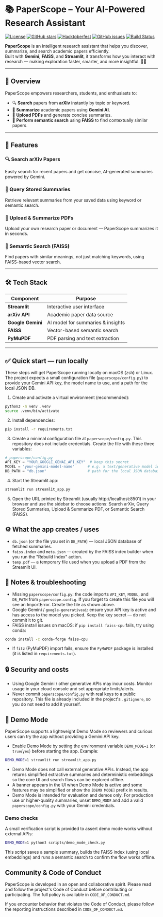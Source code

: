 # 📚 PaperScope – Your AI-Powered Research Assistant

[![License](https://img.shields.io/badge/License-Apache%202.0-blue.svg)](https://opensource.org/licenses/Apache-2.0)
[![GitHub stars](https://img.shields.io/github/stars/Ujjwal-Bajpayee/PaperScope.svg?style=social&label=Star)](https://github.com/Ujjwal-Bajpayee/PaperScope)
[![Hacktoberfest](https://img.shields.io/badge/Hacktoberfest-2025-orange.svg)](https://hacktoberfest.com/)
[![GitHub issues](https://img.shields.io/github/issues/Ujjwal-Bajpayee/PaperScope.svg)](https://github.com/Ujjwal-Bajpayee/PaperScope/issues)
[![Build Status](https://img.shields.io/badge/build-passing-brightgreen.svg)](https://github.com/Ujjwal-Bajpayee/PaperScope/actions)

**PaperScope** is an intelligent research assistant that helps you discover, summarize, and search academic papers efficiently.  
Built with **Gemini**, **FAISS**, and **Streamlit**, it transforms how you interact with research — making exploration faster, smarter, and more insightful. 🧠✨

---

## 🚀 Overview

PaperScope empowers researchers, students, and enthusiasts to:
- 🔍 **Search** papers from **arXiv** instantly by topic or keyword.  
- 🧾 **Summarize** academic papers using **Gemini AI**.  
- 📄 **Upload PDFs** and generate concise summaries.  
- 🔎 **Perform semantic search** using **FAISS** to find contextually similar papers.  

---

## 🧩 Features

### 🔍 Search arXiv Papers
Easily search for recent papers and get concise, AI-generated summaries powered by Gemini.

### 🧠 Query Stored Summaries
Retrieve relevant summaries from your saved data using keyword or semantic search.

### 📄 Upload & Summarize PDFs
Upload your own research paper or document — PaperScope summarizes it in seconds.

### 🔎 Semantic Search (FAISS)
Find papers with similar meanings, not just matching keywords, using FAISS-based vector search.

---

## 🛠️ Tech Stack

| Component | Purpose |
|------------|----------|
| **Streamlit** | Interactive user interface |
| **arXiv API** | Academic paper data source |
| **Google Gemini** | AI model for summaries & insights |
| **FAISS** | Vector-based semantic search |
| **PyMuPDF** | PDF parsing and text extraction |

---

## ✅ Quick start — run locally

These steps will get PaperScope running locally on macOS (zsh) or Linux. The project expects a small configuration file (`paperscope/config.py`) to provide your Gemini API key, the model name to use, and a path for the local JSON DB.

1. Create and activate a virtual environment (recommended):

```bash
python3 -m venv .venv
source .venv/bin/activate
```

2. Install dependencies:

```bash
pip install -r requirements.txt
```

3. Create a minimal configuration file at `paperscope/config.py`.
   This repository does not include credentials. Create the file with these three variables:

```python
# paperscope/config.py
API_KEY = "YOUR_GOOGLE_GENAI_API_KEY"  # keep this secret
MODEL = "your-gemini-model-name"      # e.g. a text/generative model identifier
DB_PATH = "db.json"                   # path for the local JSON database
```

4. Start the Streamlit app:

```bash
streamlit run streamlit_app.py
```

5. Open the URL printed by Streamlit (usually http://localhost:8501) in your browser and use the sidebar to choose actions: Search arXiv, Query Stored Summaries, Upload & Summarize PDF, or Semantic Search (FAISS).

## ⚙️ What the app creates / uses

- `db.json` (or the file you set in `DB_PATH`) — local JSON database of fetched summaries.
- `faiss.index` and `meta.json` — created by the FAISS index builder when you run the "Rebuild Index" action.
- `temp.pdf` — a temporary file used when you upload a PDF from the Streamlit UI.

## 📝 Notes & troubleshooting

- Missing `paperscope/config.py`: the code imports `API_KEY`, `MODEL`, and `DB_PATH` from `paperscope.config`. If you forget to create this file you will see an ImportError. Create the file as shown above.
- Google Gemini / `google-generativeai`: ensure your API key is active and has access to the model you picked. Keep the key secret — do not commit it to git.
- FAISS install issues on macOS: if `pip install faiss-cpu` fails, try using conda:

```bash
conda install -c conda-forge faiss-cpu
```

- If `fitz` (PyMuPDF) import fails, ensure the `PyMuPDF` package is installed (it is listed in `requirements.txt`).

## 🔒 Security and costs

- Using Google Gemini / other generative APIs may incur costs. Monitor usage in your cloud console and set appropriate limits/alerts.
- Never commit `paperscope/config.py` with real keys to a public repository. This file is already included in the project's `.gitignore`, so you do not need to add it yourself.

## 🧪 Demo Mode

PaperScope supports a lightweight Demo Mode so reviewers and curious users can try the app without providing a Gemini API key.

- Enable Demo Mode by setting the environment variable `DEMO_MODE=1` (or `true`/`yes`) before starting the app. Example:

```bash
DEMO_MODE=1 streamlit run streamlit_app.py
```

- Demo Mode does not call external generative APIs. Instead, the app returns simplified extractive summaries and deterministic embeddings so the core UI and search flows can be explored offline.
- A banner appears in the UI when Demo Mode is active and some features may be simplified or show the `[DEMO MODE]` prefix in results.
- Demo Mode is intended for evaluation and demos only. For production use or higher-quality summaries, unset `DEMO_MODE` and add a valid `paperscope/config.py` with your Gemini credentials.

### Demo checks

A small verification script is provided to assert demo mode works without external APIs:

```bash
DEMO_MODE=1 python3 scripts/demo_mode_check.py
```

This script saves a sample summary, builds the FAISS index (using local embeddings) and runs a semantic search to confirm the flow works offline.

## Community & Code of Conduct

PaperScope is developed in an open and collaborative spirit. Please read and follow the project's Code of Conduct before contributing or participating. The full policy is available in `CODE_OF_CONDUCT.md`.

If you encounter behavior that violates the Code of Conduct, please follow the reporting instructions described in `CODE_OF_CONDUCT.md`.
